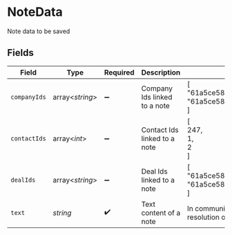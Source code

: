 # NoteData

Note data to be saved


## Fields

| Field                                                      | Type                                                       | Required                                                   | Description                                                | Example                                                    |
| ---------------------------------------------------------- | ---------------------------------------------------------- | ---------------------------------------------------------- | ---------------------------------------------------------- | ---------------------------------------------------------- |
| `companyIds`                                               | array<*string*>                                            | :heavy_minus_sign:                                         | Company Ids linked to a note                               | [<br/>"61a5ce58c5d4795761045990",<br/>"61a5ce58c5d4795761045991"<br/>] |
| `contactIds`                                               | array<*int*>                                               | :heavy_minus_sign:                                         | Contact Ids linked to a note                               | [<br/>247,<br/>1,<br/>2<br/>]                              |
| `dealIds`                                                  | array<*string*>                                            | :heavy_minus_sign:                                         | Deal Ids linked to a note                                  | [<br/>"61a5ce58c5d4795761045990",<br/>"61a5ce58c5d4795761045991"<br/>] |
| `text`                                                     | *string*                                                   | :heavy_check_mark:                                         | Text content of a note                                     | In communication with client for resolution of queries.    |
